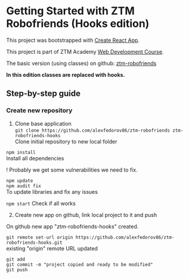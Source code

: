 # Getting Started with ZTM Robofriends (Hooks edition)

This project was bootstrapped with [Create React App](https://github.com/facebook/create-react-app).

This project is part of ZTM Academy [Web Development Course](https://www.udemy.com/course/the-complete-web-developer-zero-to-mastery/).

The basic version (using classes) on github: [ztm-robofriends](https://github.com/alexfedorov86/ztm-robofriends)

**In this edition classes are replaced with hooks.**

## Step-by-step guide

### Create new repository

1. Clone base application  
`git clone https://github.com/alexfedorov86/ztm-robofriends ztm-robofriends-hooks`  
Clone initial repository to new local folder

`npm install`  
Install all dependencies

! Probably we get some vulnerabilities we need to fix.

`npm update`  
`npm audit fix`  
To update libraries and fix any issues

`npm start` Check if all works  

2. Create new app on github, link local project to it and push

On github new app "ztm-robofriends-hooks" created.

`git remote set-url origin https://github.com/alexfedorov86/ztm-robofriends-hooks.git`  
existing "origin" remote URL updated

`git add`  
`git commit -m "project copied and ready to be modified"`  
`git push`